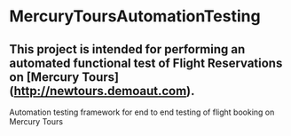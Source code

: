 # MercuryToursAutomationTesting
## This project is intended for performing an automated functional test of Flight Reservations on [Mercury Tours] (http://newtours.demoaut.com). 
Automation testing framework for end to end testing of flight booking on Mercury Tours
